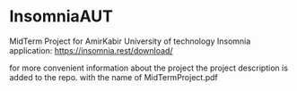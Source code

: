 # InsomniaAUT

MidTerm Project for AmirKabir University of technology 
Insomnia application: https://insomnia.rest/download/


for more convenient information about the project the project description is added to the repo. with the name of MidTermProject.pdf
